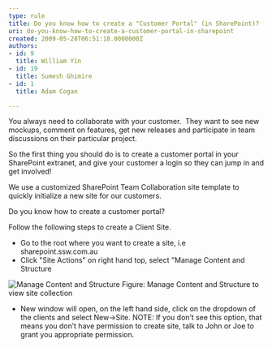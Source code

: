 ```yaml
---
type: rule
title: Do you know how to create a "Customer Portal" (in SharePoint)?
uri: do-you-know-how-to-create-a-customer-portal-in-sharepoint
created: 2009-05-28T06:51:18.0000000Z
authors:
- id: 9
  title: William Yin
- id: 19
  title: Sumesh Ghimire
- id: 1
  title: Adam Cogan

---
```


 
You always need to collaborate with your customer.  They want to see new mockups, comment on features, get new releases and participate in team discussions on their particular project.

So the first thing you should do is to create a customer portal in your SharePoint extranet, and give your customer a login so they can jump in and get involved!

We use a customized SharePoint Team Collaboration site template to quickly initialize a new site for our customers.

Do you know how to create a customer portal?
 
Follow the following steps to create a Client Site.

- Go to the root where you want to create a site, i.e sharepoint.ssw.com.au
- Click "Site Actions" on right hand top, select "Manage Content and Structure


![Manage Content and Structure](/Standards/CodeAndApplicationDesign/RulesToBeterSharePoint/PublishingImages/ManageContentAndStructure.jpg)
Figure: Manage Content and Structure to view site collection 
- New window will open, on the left hand side, click on the dropdown of the clients and select New-&gt;Site. NOTE: If you don’t see this option, that means you don’t have permission to create site, talk to John or Joe to grant you appropriate permission.




